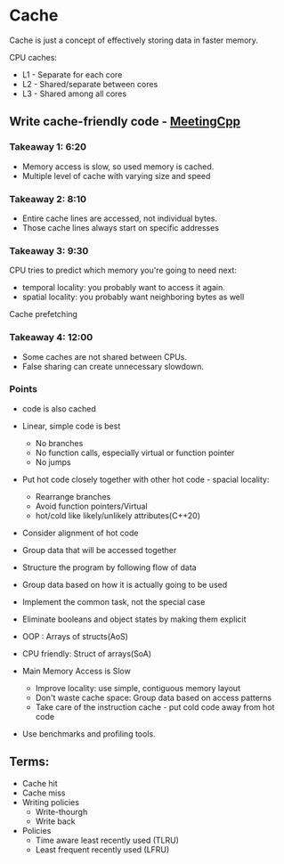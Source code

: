 # Cache

Cache is just a concept of effectively storing data in faster memory.

CPU caches:
- L1 - Separate for each core
- L2 - Shared/separate between cores
- L3 - Shared among all cores

## Write cache-friendly code - [MeetingCpp](https://www.youtube.com/watch?v=Nz9SiF0QVKY&ab_channel=MeetingCpp)

### Takeaway 1: 6:20
  - Memory access is slow, so used memory is cached.
  - Multiple level of cache with varying size and speed

### Takeaway 2: 8:10
 - Entire cache lines are accessed, not individual bytes.
 - Those cache lines always start on specific addresses

### Takeaway 3: 9:30

CPU tries to predict which memory you're going to need next:
 - temporal locality: you probably want to access it again.
 - spatial locality: you probably want neighboring bytes as well

Cache prefetching

### Takeaway 4: 12:00

 - Some caches are not shared between CPUs.
 - False sharing can create unnecessary slowdown.

### Points
-  code is also cached
- Linear, simple code is best
   - No branches
   - No function calls, especially virtual or function pointer
   - No jumps
- Put hot code closely together with other hot code - spacial locality:
  - Rearrange branches
  - Avoid function pointers/Virtual
  - hot/cold like likely/unlikely attributes(C++20)
- Consider alignment of hot code
- Group data that will be accessed together
- Structure the program by following flow of data
- Group data based on how it is actually going to be used
- Implement the common task, not the special case
- Eliminate booleans and object states by making them explicit
- OOP : Arrays of structs(AoS)
- CPU friendly: Struct of arrays(SoA)

- Main Memory Access is Slow
    - Improve locality: use simple, contiguous memory layout
    - Don't waste cache space: Group data based on access patterns
    - Take care of the instruction cache - put cold code away from hot code

- Use benchmarks and profiling tools.

## Terms:

- Cache hit
- Cache miss
- Writing policies
  - Write-thourgh
  - Write back
- Policies
  - Time aware least recently used (TLRU)
  - Least frequent recently used (LFRU)
